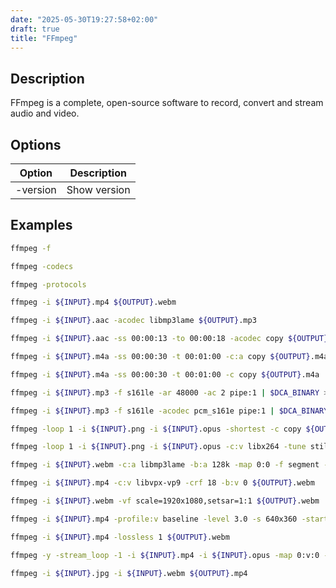 ```yaml
---
date: "2025-05-30T19:27:58+02:00"
draft: true
title: "FFmpeg"
---
```


## Description

FFmpeg is a complete, open-source software to record, convert and stream audio and video.

## Options

| Option   | Description  |
| -------- | ------------ |
| -version | Show version |

## Examples

```sh
ffmpeg -f
```

```sh
ffmpeg -codecs
```

```sh
ffmpeg -protocols
```

```sh
ffmpeg -i ${INPUT}.mp4 ${OUTPUT}.webm
```

```sh
ffmpeg -i ${INPUT}.aac -acodec libmp3lame ${OUTPUT}.mp3
```

```sh
ffmpeg -i ${INPUT}.aac -ss 00:00:13 -to 00:00:18 -acodec copy ${OUTPUT}.aac
```

```sh
ffmpeg -i ${INPUT}.m4a -ss 00:00:30 -t 00:01:00 -c:a copy ${OUTPUT}.m4a
```

```sh
ffmpeg -i ${INPUT}.m4a -ss 00:00:30 -t 00:01:00 -c copy ${OUTPUT}.m4a
```

```sh
ffmpeg -i ${INPUT}.mp3 -f s161le -ar 48000 -ac 2 pipe:1 | $DCA_BINARY > ${OUTPUT}.dca
```

```sh
ffmpeg -i ${INPUT}.mp3 -f s161le -acodec pcm_s161e pipe:1 | $DCA_BINARY > ${OUTPUT}.dca
```

```sh
ffmpeg -loop 1 -i ${INPUT}.png -i ${INPUT}.opus -shortest -c copy ${OUTPUT}.mp4
```

```sh
ffmpeg -loop 1 -i ${INPUT}.png -i ${INPUT}.opus -c:v libx264 -tune stillimage -c:a aac -b:a 192k -pix_fmt yuv420p -shortest ${OUTPUT}.mp4
```

```sh
ffmpeg -i ${INPUT}.webm -c:a libmp3lame -b:a 128k -map 0:0 -f segment -segment_time 10 -segment_list outputlist.m3u8 -segment_format mpegts output%03d.ts
```

```sh
ffmpeg -i ${INPUT}.mp4 -c:v libvpx-vp9 -crf 18 -b:v 0 ${OUTPUT}.webm
```

```sh
ffmpeg -i ${INPUT}.webm -vf scale=1920x1080,setsar=1:1 ${OUTPUT}.webm
```

```sh
ffmpeg -i ${INPUT}.mp4 -profile:v baseline -level 3.0 -s 640x360 -start_number 0 -hls_time 10 -hls_list_size 0 -f hls index.m3u8
```

```sh
ffmpeg -i ${INPUT}.mp4 -lossless 1 ${OUTPUT}.webm
```

```sh
ffmpeg -y -stream_loop -1 -i ${INPUT}.mp4 -i ${INPUT}.opus -map 0:v:0 -map 1:a:0 -shortest -c copy ${OUTPUT}.mp4
```

```sh
ffmpeg -i ${INPUT}.jpg -i ${INPUT}.webm ${OUTPUT}.mp4
```
